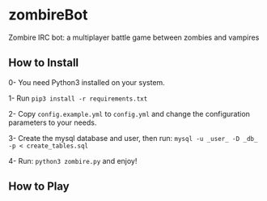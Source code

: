 # zombireBot
Zombire IRC bot: a multiplayer battle game between zombies and vampires

## How to Install
0- You need Python3 installed on your system.

1- Run `pip3 install -r requirements.txt`

2- Copy `config.example.yml` to `config.yml` and change the configuration parameters to your needs.

3- Create the mysql database and user, then run: `mysql -u _user_ -D _db_ -p < create_tables.sql`

4- Run: `python3 zombire.py` and enjoy!

## How to Play
